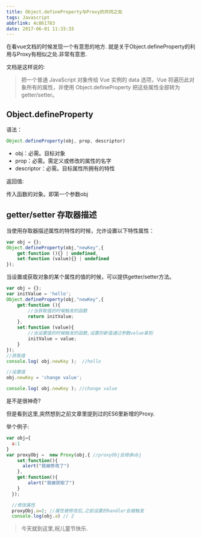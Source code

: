 ```yaml
---
title: Object.defineProperty与Proxy的共同之处
tags: Javascript
abbrlink: 4c861783
date: 2017-06-01 11:33:33
---
```

在看vue文档的时候发现一个有意思的地方.
就是关于Object.defineProperty的利用与Proxy有相似之处.非常有意思.

文档是这样说的:

> 把一个普通 JavaScript 对象传给 Vue 实例的 data 选项，Vue 将遍历此对象所有的属性，并使用 Object.defineProperty 把这些属性全部转为 getter/setter。

## Object.defineProperty
语法：
```javascript
Object.defineProperty(obj, prop, descriptor)
```

* obj：必需。目标对象 
* prop：必需。需定义或修改的属性的名字
* descriptor：必需。目标属性所拥有的特性

返回值:

传入函数的对象。即第一个参数obj


## getter/setter 存取器描述

当使用存取器描述属性的特性的时候，允许设置以下特性属性：


```javascript
var obj = {};
Object.defineProperty(obj,"newKey",{
    get:function (){} | undefined,
    set:function (value){} | undefined
});
```

当设置或获取对象的某个属性的值的时候，可以提供getter/setter方法。

``` javascript
var obj = {};
var initValue = 'hello';
Object.defineProperty(obj,"newKey",{
    get:function (){
        //当获取值的时候触发的函数
        return initValue;    
    },
    set:function (value){
        //当设置值的时候触发的函数,设置的新值通过参数value拿到
        initValue = value;
    }
});
//获取值
console.log( obj.newKey );  //hello

//设置值
obj.newKey = 'change value';

console.log( obj.newKey ); //change value
```


是不是很神奇? 

但是看到这里,突然想到之前文章里提到过的ES6里新增的Proxy.

举个例子:

``` javascript
var obj={
  a:1
}
var proxyObj =  new Proxy(obj,{ //proxyObj会继承obj
    set:function(){
      alert("我被修改了")
    },
    get:function(){
        alert("我被获取了")
    }
  });

  //修改属性
  proxyObj.a=2; //属性被修改后,之前设置的handler会被触发
  console.log(obj.a) // 2
```


> 今天就到这里,祝儿童节快乐.